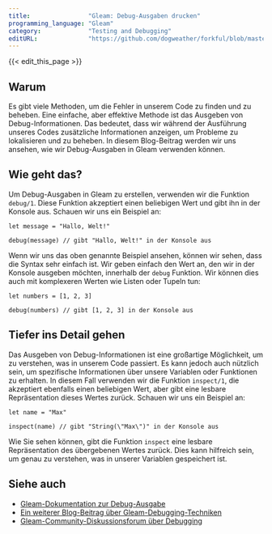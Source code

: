 ```yaml
---
title:                "Gleam: Debug-Ausgaben drucken"
programming_language: "Gleam"
category:             "Testing and Debugging"
editURL:              "https://github.com/dogweather/forkful/blob/master/content/de/gleam/printing-debug-output.md"
---
```


{{< edit_this_page >}}

## Warum

Es gibt viele Methoden, um die Fehler in unserem Code zu finden und zu beheben. Eine einfache, aber effektive Methode ist das Ausgeben von Debug-Informationen. Das bedeutet, dass wir während der Ausführung unseres Codes zusätzliche Informationen anzeigen, um Probleme zu lokalisieren und zu beheben. In diesem Blog-Beitrag werden wir uns ansehen, wie wir Debug-Ausgaben in Gleam verwenden können.

## Wie geht das?

Um Debug-Ausgaben in Gleam zu erstellen, verwenden wir die Funktion `debug/1`. Diese Funktion akzeptiert einen beliebigen Wert und gibt ihn in der Konsole aus. Schauen wir uns ein Beispiel an:

```Gleam
let message = "Hallo, Welt!"

debug(message) // gibt "Hallo, Welt!" in der Konsole aus
```

Wenn wir uns das oben genannte Beispiel ansehen, können wir sehen, dass die Syntax sehr einfach ist. Wir geben einfach den Wert an, den wir in der Konsole ausgeben möchten, innerhalb der `debug` Funktion. Wir können dies auch mit komplexeren Werten wie Listen oder Tupeln tun:

```Gleam
let numbers = [1, 2, 3]

debug(numbers) // gibt [1, 2, 3] in der Konsole aus
```

## Tiefer ins Detail gehen

Das Ausgeben von Debug-Informationen ist eine großartige Möglichkeit, um zu verstehen, was in unserem Code passiert. Es kann jedoch auch nützlich sein, um spezifische Informationen über unsere Variablen oder Funktionen zu erhalten. In diesem Fall verwenden wir die Funktion `inspect/1`, die akzeptiert ebenfalls einen beliebigen Wert, aber gibt eine lesbare Repräsentation dieses Wertes zurück. Schauen wir uns ein Beispiel an:

```Gleam
let name = "Max"

inspect(name) // gibt "String(\"Max\")" in der Konsole aus
```

Wie Sie sehen können, gibt die Funktion `inspect` eine lesbare Repräsentation des übergebenen Wertes zurück. Dies kann hilfreich sein, um genau zu verstehen, was in unserer Variablen gespeichert ist.

## Siehe auch

- [Gleam-Dokumentation zur Debug-Ausgabe](https://gleam.run/documentation/debugging#output)
- [Ein weiterer Blog-Beitrag über Gleam-Debugging-Techniken](https://blog.example.com/gleam-debugging)
- [Gleam-Community-Diskussionsforum über Debugging](https://forum.gleam.run/c/debugging)